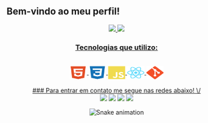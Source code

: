 ## Bem-vindo ao meu perfil! 

 <div>
      <div align="center">
   <a href="https://github.com/CleysonOlvr">
   <img height="150em" src="https://github-readme-stats.vercel.app/api?username=CleysonOlvr&show_icons=true&theme=tokyonight&include_all_commits=true&count_private=true"/>
   <img height="150em" src="https://github-readme-stats.vercel.app/api/top-langs/?username=CleysonOlvr&layout=compact&langs_count=6&theme=tokyonight"/>
</div>
<div> 
 <div class="position-relative">
  <div align="center">

<h3> Tecnologias que utilizo: </h3>
</div>
<div style="display: inline_block"> <div align="center"><br>
  <img align="center" alt="HTML" height="30" width="40" src="https://github.com/devicons/devicon/blob/master/icons/html5/html5-plain.svg">
  <img align="center" alt="CSS" height="30" width="40" src="https://github.com/devicons/devicon/blob/master/icons/css3/css3-plain.svg">
  <img align="center" alt="Js" height="30" width="40" src="https://raw.githubusercontent.com/devicons/devicon/master/icons/javascript/javascript-plain.svg">
  <img align="center" alt="React" height="30" width="40" src="https://github.com/devicons/devicon/blob/master/icons/react/react-original.svg">
  <img align="center" alt="React" height="30" width="40" src="https://github.com/devicons/devicon/blob/master/icons/git/git-original.svg">
</div>

 <br>
   <div align="center">
  ### Para entrar em contato me segue nas redes abaixo! \/
 
<div> 
  <a href="https://instagram.com/cleyson.dev" target="_blank"><img src="https://img.shields.io/badge/-Instagram-%23E4405F?style=for-the-badge&logo=instagram&logoColor=white" target="_blank"></a>
 <a href="https://discord.gg/HTjf5e55" target="_blank"><img src="https://img.shields.io/badge/Discord-7289DA?style=for-the-badge&logo=discord&logoColor=white" target="_blank"></a> 
  <a href = "mailto:cleyson.gc@gmail.com"><img src="https://img.shields.io/badge/-Gmail-%23333?style=for-the-badge&logo=gmail&logoColor=white" target="_blank"></a>
  <a href="https://www.linkedin.com/in/cleysonoliveira" target="_blank"><img src="https://img.shields.io/badge/-LinkedIn-%230077B5?style=for-the-badge&logo=linkedin&logoColor=white" target="_blank"></a> 
 
  ![Snake animation](https://github.com/devemdobro/devemdobro/blob/output/github-contribution-grid-snake.svg)
 </div>
  </div>
  </div>
</div>
</div>
